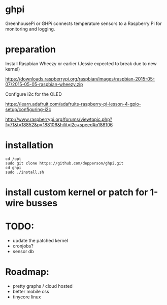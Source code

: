 # ghpi
GreenhousePi or GHPi connects temperature sensors to a Raspberry Pi for monitoring and logging.


# preparation
Install Raspbian Wheezy or earlier (Jessie expected to break due to new kernel)

https://downloads.raspberrypi.org/raspbian/images/raspbian-2015-05-07/2015-05-05-raspbian-wheezy.zip

Configure i2c for the OLED

https://learn.adafruit.com/adafruits-raspberry-pi-lesson-4-gpio-setup/configuring-i2c

http://www.raspberrypi.org/forums/viewtopic.php?f=71&t=18852&p=188106&hilit=i2c+speed#p188106



# installation
````
cd /opt
sudo git clone https://github.com/depperson/ghpi.git
cd ghpi
sudo ./install.sh
````

# install custom kernel or patch for 1-wire busses


# TODO:
- update the patched kernel
- cronjobs?
- sensor db


# Roadmap:
- pretty graphs / cloud hosted
- better mobile css
- tinycore linux
